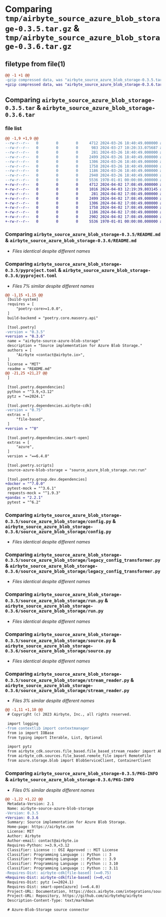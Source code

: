# Comparing `tmp/airbyte_source_azure_blob_storage-0.3.5.tar.gz` & `tmp/airbyte_source_azure_blob_storage-0.3.6.tar.gz`

## filetype from file(1)

```diff
@@ -1 +1 @@
-gzip compressed data, was "airbyte_source_azure_blob_storage-0.3.5.tar", max compression
+gzip compressed data, was "airbyte_source_azure_blob_storage-0.3.6.tar", max compression
```

## Comparing `airbyte_source_azure_blob_storage-0.3.5.tar` & `airbyte_source_azure_blob_storage-0.3.6.tar`

### file list

```diff
@@ -1,9 +1,9 @@
--rw-r--r--   0        0        0     4712 2024-03-26 18:40:49.000000 airbyte_source_azure_blob_storage-0.3.5/README.md
--rw-r--r--   0        0        0      983 2024-03-27 10:20:33.075687 airbyte_source_azure_blob_storage-0.3.5/pyproject.toml
--rw-r--r--   0        0        0      281 2024-03-26 18:40:49.000000 airbyte_source_azure_blob_storage-0.3.5/source_azure_blob_storage/__init__.py
--rw-r--r--   0        0        0     2499 2024-03-26 18:40:49.000000 airbyte_source_azure_blob_storage-0.3.5/source_azure_blob_storage/config.py
--rw-r--r--   0        0        0     1306 2024-03-26 18:40:49.000000 airbyte_source_azure_blob_storage-0.3.5/source_azure_blob_storage/legacy_config_transformer.py
--rw-r--r--   0        0        0     1758 2024-03-26 18:40:49.000000 airbyte_source_azure_blob_storage-0.3.5/source_azure_blob_storage/run.py
--rw-r--r--   0        0        0     1186 2024-03-26 18:40:49.000000 airbyte_source_azure_blob_storage-0.3.5/source_azure_blob_storage/source.py
--rw-r--r--   0        0        0     2940 2024-03-26 18:40:49.000000 airbyte_source_azure_blob_storage-0.3.5/source_azure_blob_storage/stream_reader.py
--rw-r--r--   0        0        0     5536 1970-01-01 00:00:00.000000 airbyte_source_azure_blob_storage-0.3.5/PKG-INFO
+-rw-r--r--   0        0        0     4712 2024-04-02 17:08:49.000000 airbyte_source_azure_blob_storage-0.3.6/README.md
+-rw-r--r--   0        0        0     1016 2024-04-03 12:19:39.803145 airbyte_source_azure_blob_storage-0.3.6/pyproject.toml
+-rw-r--r--   0        0        0      281 2024-04-02 17:08:49.000000 airbyte_source_azure_blob_storage-0.3.6/source_azure_blob_storage/__init__.py
+-rw-r--r--   0        0        0     2499 2024-04-02 17:08:49.000000 airbyte_source_azure_blob_storage-0.3.6/source_azure_blob_storage/config.py
+-rw-r--r--   0        0        0     1306 2024-04-02 17:08:49.000000 airbyte_source_azure_blob_storage-0.3.6/source_azure_blob_storage/legacy_config_transformer.py
+-rw-r--r--   0        0        0     1758 2024-04-02 17:08:49.000000 airbyte_source_azure_blob_storage-0.3.6/source_azure_blob_storage/run.py
+-rw-r--r--   0        0        0     1186 2024-04-02 17:08:49.000000 airbyte_source_azure_blob_storage-0.3.6/source_azure_blob_storage/source.py
+-rw-r--r--   0        0        0     2902 2024-04-02 17:08:49.000000 airbyte_source_azure_blob_storage-0.3.6/source_azure_blob_storage/stream_reader.py
+-rw-r--r--   0        0        0     5536 1970-01-01 00:00:00.000000 airbyte_source_azure_blob_storage-0.3.6/PKG-INFO
```

### Comparing `airbyte_source_azure_blob_storage-0.3.5/README.md` & `airbyte_source_azure_blob_storage-0.3.6/README.md`

 * *Files identical despite different names*

### Comparing `airbyte_source_azure_blob_storage-0.3.5/pyproject.toml` & `airbyte_source_azure_blob_storage-0.3.6/pyproject.toml`

 * *Files 7% similar despite different names*

```diff
@@ -1,15 +1,15 @@
 [build-system]
 requires = [
     "poetry-core>=1.0.0",
 ]
 build-backend = "poetry.core.masonry.api"
 
 [tool.poetry]
-version = "0.3.5"
+version = "0.3.6"
 name = "airbyte-source-azure-blob-storage"
 description = "Source implementation for Azure Blob Storage."
 authors = [
     "Airbyte <contact@airbyte.io>",
 ]
 license = "MIT"
 readme = "README.md"
@@ -21,25 +21,27 @@
 ]
 
 [tool.poetry.dependencies]
 python = "^3.9,<3.12"
 pytz = "==2024.1"
 
 [tool.poetry.dependencies.airbyte-cdk]
-version = "0.75"
 extras = [
     "file-based",
 ]
+version = "^0"
 
 [tool.poetry.dependencies.smart-open]
 extras = [
     "azure",
 ]
 version = "==6.4.0"
 
 [tool.poetry.scripts]
 source-azure-blob-storage = "source_azure_blob_storage.run:run"
 
 [tool.poetry.group.dev.dependencies]
+docker = "^7.0.0"
 pytest-mock = "^3.6.1"
 requests-mock = "^1.9.3"
+pandas = "2.2.1"
 pytest = "^6.2"
```

### Comparing `airbyte_source_azure_blob_storage-0.3.5/source_azure_blob_storage/config.py` & `airbyte_source_azure_blob_storage-0.3.6/source_azure_blob_storage/config.py`

 * *Files identical despite different names*

### Comparing `airbyte_source_azure_blob_storage-0.3.5/source_azure_blob_storage/legacy_config_transformer.py` & `airbyte_source_azure_blob_storage-0.3.6/source_azure_blob_storage/legacy_config_transformer.py`

 * *Files identical despite different names*

### Comparing `airbyte_source_azure_blob_storage-0.3.5/source_azure_blob_storage/run.py` & `airbyte_source_azure_blob_storage-0.3.6/source_azure_blob_storage/run.py`

 * *Files identical despite different names*

### Comparing `airbyte_source_azure_blob_storage-0.3.5/source_azure_blob_storage/source.py` & `airbyte_source_azure_blob_storage-0.3.6/source_azure_blob_storage/source.py`

 * *Files identical despite different names*

### Comparing `airbyte_source_azure_blob_storage-0.3.5/source_azure_blob_storage/stream_reader.py` & `airbyte_source_azure_blob_storage-0.3.6/source_azure_blob_storage/stream_reader.py`

 * *Files 3% similar despite different names*

```diff
@@ -1,11 +1,10 @@
 # Copyright (c) 2023 Airbyte, Inc., all rights reserved.
 
 import logging
-from contextlib import contextmanager
 from io import IOBase
 from typing import Iterable, List, Optional
 
 import pytz
 from airbyte_cdk.sources.file_based.file_based_stream_reader import AbstractFileBasedStreamReader, FileReadMode
 from airbyte_cdk.sources.file_based.remote_file import RemoteFile
 from azure.storage.blob import BlobServiceClient, ContainerClient
```

### Comparing `airbyte_source_azure_blob_storage-0.3.5/PKG-INFO` & `airbyte_source_azure_blob_storage-0.3.6/PKG-INFO`

 * *Files 0% similar despite different names*

```diff
@@ -1,22 +1,22 @@
 Metadata-Version: 2.1
 Name: airbyte-source-azure-blob-storage
-Version: 0.3.5
+Version: 0.3.6
 Summary: Source implementation for Azure Blob Storage.
 Home-page: https://airbyte.com
 License: MIT
 Author: Airbyte
 Author-email: contact@airbyte.io
 Requires-Python: >=3.9,<3.12
 Classifier: License :: OSI Approved :: MIT License
 Classifier: Programming Language :: Python :: 3
 Classifier: Programming Language :: Python :: 3.9
 Classifier: Programming Language :: Python :: 3.10
 Classifier: Programming Language :: Python :: 3.11
-Requires-Dist: airbyte-cdk[file-based] (==0.75)
+Requires-Dist: airbyte-cdk[file-based] (>=0,<1)
 Requires-Dist: pytz (==2024.1)
 Requires-Dist: smart-open[azure] (==6.4.0)
 Project-URL: Documentation, https://docs.airbyte.com/integrations/sources/azure-blob-storage
 Project-URL: Repository, https://github.com/airbytehq/airbyte
 Description-Content-Type: text/markdown
 
 # Azure-Blob-Storage source connector
```


